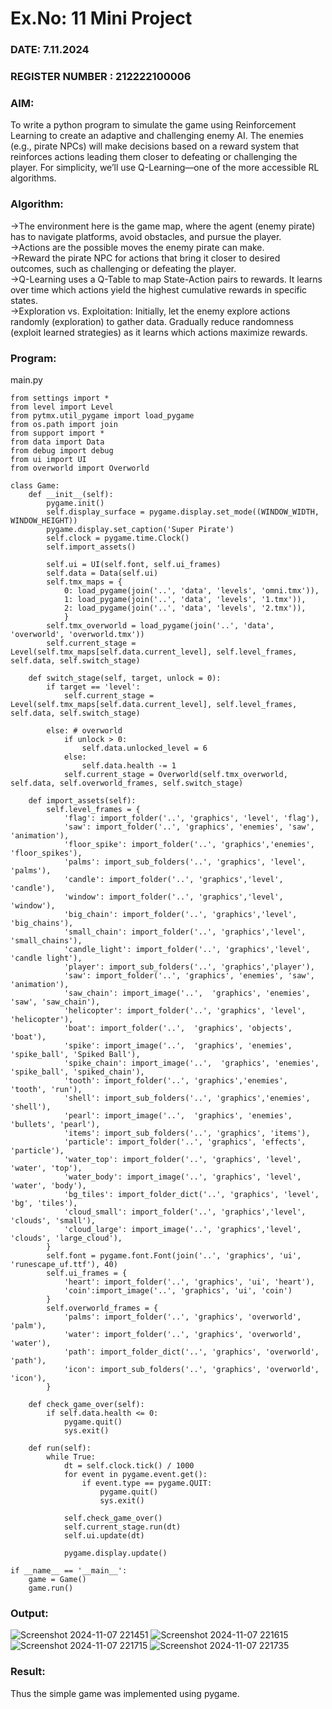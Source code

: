 # Ex.No: 11  Mini Project 
### DATE: 7.11.2024
### REGISTER NUMBER : 212222100006
### AIM: 
To write a python program to simulate the game using Reinforcement Learning to create an adaptive and challenging enemy AI. The enemies (e.g., pirate NPCs) will make decisions based on a
reward system that reinforces actions leading them closer to defeating or challenging the player. For simplicity, we’ll use Q-Learning—one of the more accessible RL algorithms.

### Algorithm:
->The environment here is the game map, where the agent (enemy pirate) has to navigate platforms, avoid obstacles, and pursue the player.<br>
->Actions are the possible moves the enemy pirate can make.<br>
->Reward the pirate NPC for actions that bring it closer to desired outcomes, such as challenging or defeating the player.<br>
->Q-Learning uses a Q-Table to map State-Action pairs to rewards. It learns over time which actions yield the highest cumulative rewards in specific states.<br>
->Exploration vs. Exploitation: Initially, let the enemy explore actions randomly (exploration) to gather data. Gradually 
reduce randomness (exploit learned strategies) as it learns which actions maximize rewards.<br>

### Program:

main.py
```
from settings import * 
from level import Level
from pytmx.util_pygame import load_pygame
from os.path import join
from support import * 
from data import Data
from debug import debug
from ui import UI
from overworld import Overworld

class Game:
	def __init__(self):
		pygame.init()
		self.display_surface = pygame.display.set_mode((WINDOW_WIDTH, WINDOW_HEIGHT))
		pygame.display.set_caption('Super Pirate')
		self.clock = pygame.time.Clock()
		self.import_assets()

		self.ui = UI(self.font, self.ui_frames)
		self.data = Data(self.ui)
		self.tmx_maps = {
			0: load_pygame(join('..', 'data', 'levels', 'omni.tmx')),
			1: load_pygame(join('..', 'data', 'levels', '1.tmx')),
			2: load_pygame(join('..', 'data', 'levels', '2.tmx')),
			}
		self.tmx_overworld = load_pygame(join('..', 'data', 'overworld', 'overworld.tmx'))
		self.current_stage = Level(self.tmx_maps[self.data.current_level], self.level_frames, self.data, self.switch_stage)

	def switch_stage(self, target, unlock = 0):
		if target == 'level':
			self.current_stage = Level(self.tmx_maps[self.data.current_level], self.level_frames, self.data, self.switch_stage)
			
		else: # overworld 
			if unlock > 0:
				self.data.unlocked_level = 6
			else:
				self.data.health -= 1
			self.current_stage = Overworld(self.tmx_overworld, self.data, self.overworld_frames, self.switch_stage)

	def import_assets(self):
		self.level_frames = {
			'flag': import_folder('..', 'graphics', 'level', 'flag'),
			'saw': import_folder('..', 'graphics', 'enemies', 'saw', 'animation'),
			'floor_spike': import_folder('..', 'graphics','enemies', 'floor_spikes'),
			'palms': import_sub_folders('..', 'graphics', 'level', 'palms'),
			'candle': import_folder('..', 'graphics','level', 'candle'),
			'window': import_folder('..', 'graphics','level', 'window'),
			'big_chain': import_folder('..', 'graphics','level', 'big_chains'),
			'small_chain': import_folder('..', 'graphics','level', 'small_chains'),
			'candle_light': import_folder('..', 'graphics','level', 'candle light'),
			'player': import_sub_folders('..', 'graphics','player'),
			'saw': import_folder('..', 'graphics', 'enemies', 'saw', 'animation'),
			'saw_chain': import_image('..',  'graphics', 'enemies', 'saw', 'saw_chain'),
			'helicopter': import_folder('..', 'graphics', 'level', 'helicopter'),
			'boat': import_folder('..',  'graphics', 'objects', 'boat'),
			'spike': import_image('..',  'graphics', 'enemies', 'spike_ball', 'Spiked Ball'),
			'spike_chain': import_image('..',  'graphics', 'enemies', 'spike_ball', 'spiked_chain'),
			'tooth': import_folder('..', 'graphics','enemies', 'tooth', 'run'),
			'shell': import_sub_folders('..', 'graphics','enemies', 'shell'),
			'pearl': import_image('..',  'graphics', 'enemies', 'bullets', 'pearl'),
			'items': import_sub_folders('..', 'graphics', 'items'),
			'particle': import_folder('..', 'graphics', 'effects', 'particle'),
			'water_top': import_folder('..', 'graphics', 'level', 'water', 'top'),
			'water_body': import_image('..', 'graphics', 'level', 'water', 'body'),
			'bg_tiles': import_folder_dict('..', 'graphics', 'level', 'bg', 'tiles'),
			'cloud_small': import_folder('..', 'graphics','level', 'clouds', 'small'),
			'cloud_large': import_image('..', 'graphics','level', 'clouds', 'large_cloud'),
		}
		self.font = pygame.font.Font(join('..', 'graphics', 'ui', 'runescape_uf.ttf'), 40)
		self.ui_frames = {
			'heart': import_folder('..', 'graphics', 'ui', 'heart'), 
			'coin':import_image('..', 'graphics', 'ui', 'coin')
		}
		self.overworld_frames = {
			'palms': import_folder('..', 'graphics', 'overworld', 'palm'),
			'water': import_folder('..', 'graphics', 'overworld', 'water'),
			'path': import_folder_dict('..', 'graphics', 'overworld', 'path'),
			'icon': import_sub_folders('..', 'graphics', 'overworld', 'icon'),
		}

	def check_game_over(self):
		if self.data.health <= 0:
			pygame.quit()
			sys.exit()

	def run(self):
		while True:
			dt = self.clock.tick() / 1000
			for event in pygame.event.get():
				if event.type == pygame.QUIT:
					pygame.quit()
					sys.exit()

			self.check_game_over()
			self.current_stage.run(dt)
			self.ui.update(dt)
			
			pygame.display.update()

if __name__ == '__main__':
	game = Game()
	game.run()
```

### Output:
![Screenshot 2024-11-07 221451](https://github.com/user-attachments/assets/d84d2132-ec74-440a-98fc-ab735200170f)
![Screenshot 2024-11-07 221615](https://github.com/user-attachments/assets/c056c7f6-c721-45a3-b11e-bbde77b16b0a)
![Screenshot 2024-11-07 221715](https://github.com/user-attachments/assets/461d4c01-9182-499a-9268-9ce416564d9f)
![Screenshot 2024-11-07 221735](https://github.com/user-attachments/assets/011417e3-3b4f-4630-a4d2-ae747f440418)


### Result:
Thus the simple  game was implemented using pygame.
